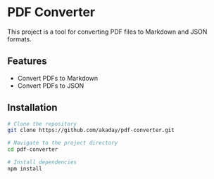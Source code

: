 # PDF Converter

This project is a tool for converting PDF files to Markdown and JSON formats.

## Features
- Convert PDFs to Markdown
- Convert PDFs to JSON

## Installation
```sh
# Clone the repository
git clone https://github.com/akaday/pdf-converter.git

# Navigate to the project directory
cd pdf-converter

# Install dependencies
npm install
